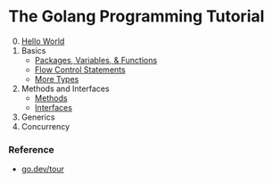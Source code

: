 # The Golang Programming Tutorial

0. [Hello World](/0_Hello_World/)
1. Basics
    * [Packages, Variables, & Functions](/1_1_Basics/)
    * [Flow Control Statements](/1_2_Basics/)
    * [More Types](/1_3_Basics/)
2. Methods and Interfaces
    * [Methods](/2_1_Methods/)
    * [Interfaces](/2_2_Interfaces/)
3. Generics
4. Concurrency


### Reference
* [go.dev/tour](https://go.dev/tour/welcome/1)